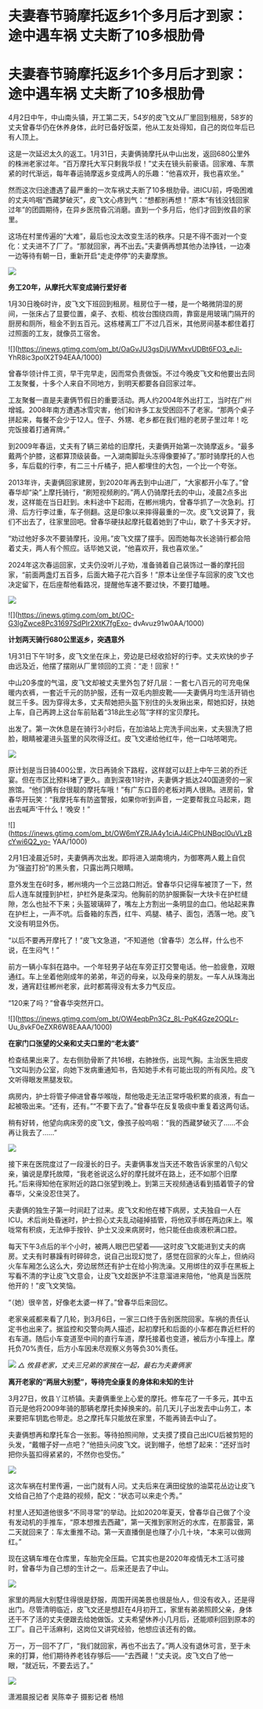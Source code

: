 # 夫妻春节骑摩托返乡1个多月后才到家：途中遇车祸 丈夫断了10多根肋骨

# 夫妻春节骑摩托返乡1个多月后才到家：途中遇车祸 丈夫断了10多根肋骨

4月2日中午，中山南头镇，开工第二天，54岁的皮飞文从厂里回到租房，58岁的丈夫曾春华仍在休养身体，此时已备好饭菜，他从工友处得知，自己的岗位年后已有人顶上。

这是一次延迟太久的返工。1月31日，夫妻俩骑摩托从中山出发，返回680公里外的株洲老家过年。“百万摩托大军只剩我华叔！”丈夫在镜头前豪语。回家难、车票紧的时代渐远，每年春运骑摩返乡变成两人的乐趣：“他喜欢开，我也喜欢坐。”

然而这次归途遭遇了最严重的一次车祸丈夫断了10多根肋骨。进ICU前，呼吸困难的丈夫呜咽“西藏梦破灭”，皮飞文心疼到气：“想都别再想！”原本“有钱没钱回家过年”的团圆期待，在异乡医院昏沉消磨。直到一个多月后，他们才回到攸县的家里。

这场在村里传遍的“大难”，最后也没太改变生活的秩序。只是不得不面对一个变化：丈夫进不了厂了。“那就回家，再不出去。”夫妻俩再想其他办法挣钱，一边凑一边等待有朝一日，重新开启“走走停停”的夫妻摩旅。

![](https://inews.gtimg.com/om_bt/Osuge6CYag9xhqtRjUpcCBAscG-3IzFU1z0MvNy5MZzFIAA/1000)

**务工20年，从摩托大军变成骑行爱好者**

1月30日晚6时许，皮飞文下班回到租房。租房位于一楼，是一个略微阴湿的房间，一张床占了显要位置，桌子、衣柜、梳妆台围绕四周，靠窗是用玻璃门隔开的厨房和厕所，租金不到五百元。这栋楼离工厂不过几百米，其他房间基本都住着打过照面的工友，就像员工宿舍。

![](https://inews.gtimg.com/om_bt/OaGvJU3gsDjUWMxvUDBt6FO3_eJi-
YhR8ic3polX2T94EAA/1000)

曾春华领计件工资，早干完早走，因而常负责做饭。不过今晚皮飞文和他要出去同工友聚餐，十多个人来自不同地方，到明天都要各自回家过年。

工友聚餐一直是夫妻俩节假日的重要活动。两人约2004年外出打工，当时在广州增城。2008年南方遭遇冰雪灾害，他们和许多工友受困回不了老家。“那两个桌子拼起来，每餐不会少于12人。侄子、外甥、老乡都在我们租的老房子里过年！吃完饭接着打通宵牌。”

到2009年春运，丈夫有了辆三弟给的旧摩托，夫妻俩开始第一次骑摩返乡。“最多戴两个护膝，这都算顶级装备。一入湖南脚趾头冻得像要掉了。”那时骑摩托的人也多，车后载的行李，有二三十斤橘子，把人都埋住的大包，一个比一个夸张。

2013年许，夫妻俩回家建房，到2020年再去到中山进厂，“大家都开小车了。”曾春华却“染”上摩托骑行，“刷短视频刷的。”两人仍骑摩托去的中山，凌晨2点多出发，这样能在当日赶到。未料途中下起雨，在郴州境内，曾春华抓了一次急刹。打滑、后方行李过重，车子侧翻。这是印象以来摔得最重的一次。皮飞文说算了，我们不出去了，往家里回吧。曾春华硬扶起摩托载着她到了中山，歇了十多天才好。

“劝过他好多次不要骑摩托，没用。”皮飞文摆了摆手。因而她每次长途骑行都会陪着丈夫，两人有个照应。话毕她又说，“他喜欢开，我也喜欢坐。”

2024年这次春运回家，丈夫仍没听儿子劝，准备骑着自己装饰过一番的摩托回家，“前面两盏灯五百多，后面大箱子花六百多！”原本让坐侄子车回家的皮飞文也决定留下，在后座帮他看路况，提醒他车速不要过快，不要打瞌睡。

![](https://inews.gtimg.com/om_bt/OPKt4LknRjoRLWwvO16NTJqvvmahyPdgbiOGlW78E1oFsAA/1000)

![](https://inews.gtimg.com/om_bt/OC-G3lgZwce8Pc31697SdPIr2XtK7fgExo-
dvAvuz91w0AA/1000)

**计划两天骑行680公里返乡，突遇意外**

1月31日下午1时多，皮飞文坐在床上，旁边是已经收拾好的行李。丈夫欢快的步子由远及近，他摆了摆刚从厂里领回的工资：“走！回家！”

中山20多度的气温，皮飞文却被丈夫里外包了好几层：一套七八百元的可充电保暖内衣裤，一套近千元的防护服，还有一双毛内胆皮靴——夫妻俩月均生活开销也就三千多。因为穿得太多，丈夫帮她把头盔下别住的头发揪出来，帮她扣好，扶她上车，自己再跨上这台车前贴着“318此生必驾”字样的宝贝摩托。

出发了。第一次休息是在骑行3小时后，在加油站上完洗手间出来，丈夫狠洗了把脸，眼睛被灌进头盔里的风吹得泛红。皮飞文递给他红牛，他一口咕哝喝完。

![](https://inews.gtimg.com/om_bt/Ob4JeBqC_PXrUOeAiroDOTSgTzr21IJcYgcgqHORuoLPIAA/1000)

原计划是当日骑400公里，次日再骑余下路程，这样就可以赶上中午三弟的乔迁宴。但在市区比预料堵了更久。直到深夜11时许，夫妻俩才抵达240国道旁的一家旅馆。“他们俩有台很靓的摩托车哦！”有广东口音的老板对两人很熟。进房前，曾春华开玩笑：“我摩托车有防盗警报，如果你听到声音，一定要帮我立马起来，跑出去喊声‘干什么！’晚安！”

![](https://inews.gtimg.com/om_bt/OW6mYZRJA4y1ciAJ4iCPhUNBqcl0uVLzBcYwi6Q2_yo-
YAA/1000)

2月1日凌晨近5时，夫妻俩再次出发。即将进入湖南境内，为御寒两人戴上自侃为“强盗打扮”的黑头套，只露出两只眼睛。

意外发生在6时多，郴州境内一个三岔路口附近。曾春华只记得车被顶了一下，然后人连车就撞到护栏，护栏外是条深沟。他胸前的防护服撕裂一大块卡在护栏缝隙，怎么也扯不下来；头盔玻璃碎了，嘴左上方割出一条明显的血口。他站起来靠在护栏上，一声不吭。后备箱的东西，红牛、鸡腿、橘子、面包，洒落一地。皮飞文没有明显外伤。

“以后不要再开摩托了！”皮飞文急道，“不知道他（曾春华）怎么样，什么也不说，在生闷气！”

前方一辆小车斜在路中。一个年轻男子站在车旁正打交警电话。他一脸疲惫，双眼通红。车上坐着他刚成年的弟弟，年迈的母亲，以及母亲的朋友。一车人从珠海出发，通宵赶往郴州老家，此时都蔫得没有太多力气反应。

“120来了吗？”曾春华突然开口。

![](https://inews.gtimg.com/om_bt/OW4eqbPn3Cz_8L-PgK4Gze2OQLr-
Uu_8vkF0eZXR6W8EAAA/1000)

**在家门口张望的父亲和丈夫口里的“老太婆”**

检查结果出来了。左右侧肋骨断了共16根，右肺挫伤，出现气胸。主治医生把皮飞文叫到办公室，向她下发病重通知书，告知她手术有可能出现的所有风险。皮飞文听得眼发黑腿发软。

病房内，护士将管子伸进曾春华喉咙，帮他吸走无法正常呼吸积累的痰液，有血一起被吸出来。“还有，还有。”“不要下去了。”曾春华在反复吸痰中重复着这两句话。

稍有好转，他望向病床旁的皮飞文，像孩子般呜咽：“我的西藏梦破灭了……不会再让我去了……”

![](https://inews.gtimg.com/om_bt/Oux1Snj3ITrQtauag3GFLvyJ0nqq1qxbkWR4wCo35u_c8AA/1000)

接下来在医院度过了一段漫长的日子。夫妻俩事发当天还不敢告诉家里的八旬父亲，骗说是摩托故障，“我老爸说这么好的摩托就坏在路上，还不如那个旧摩托。”后来得知他在家附近的路口张望到晚上。到第三天视频通话看到插着管子的曾春华，父亲没忍住哭了。

夫妻俩的独生子第一时间赶了过来。皮飞文和他在楼下病房，丈夫独自一人在ICU。术后尚处昏迷时，护士担心丈夫乱动碰掉插管，将他双手绑在两边床上。喉咙常有积痰，无法伸手按铃、护士又没来病房时，他只能任由痰液积满口腔。

每天下午3点后的半个小时，被两人眼巴巴望着——这时皮飞文能进到丈夫的病房。丈夫有时暴躁有时碎碎念，说自己出现幻觉了，感觉在回家的火车上，但纳闷火车车厢怎么这么大，旁边居然还有护士在给小狗洗澡。又用绑住的双手在黑板上写看不清的字让皮飞文意会，让皮飞文趁医护不注意溜进来陪他，“他真是当医院他开的！”皮飞文笑恼。

“（她）很辛苦，好像老太婆一样了。”曾春华后来回忆。

老家亲戚都来看了几轮，到3月6日，一家三口终于告别医院回家。车祸的责任认定书也出来了。据监控和交警向两人描述，起初摩托和后面的小车都在靠近栏杆的右车道。随后小车变道至中间的直行车道，摩托接着也变道，被后方小车撞上。摩托负70%责任，后方小车因未尽观察义务等负30%责任。

![](https://inews.gtimg.com/om_bt/OfbY2767udSIY9usg2KBUqO6G3ufNGDuHGnlVEikUVUJkAA/1000)
_△ 攸县老家，丈夫三兄弟的家挨在一起，最右为夫妻俩家_

**离开老家的“两层大别墅”，等待完全康复的身体和未知的生计**

3月27日，攸县丫江桥镇。夫妻俩重坐上心爱的摩托。修车花了一千多元，其中五百元是他将2009年骑的那辆老摩托卖掉换来的。前几天儿子出发去中山务工，本来要把车钥匙也带走。总之摩托车只能放在家里，不能再骑去中山了。

夫妻俩想再和摩托车合一张影。等待拍照间隙，丈夫摸了摸自己出ICU后被剪短的头发，“戴帽子好一点吧？”他扭头问皮飞文。说到帽子，他想了起来：“还好当时把你头盔扣得紧紧的，不然你也受伤。”

![](https://inews.gtimg.com/om_bt/Ointg_NvQPgc5FB1KmDOkUhO5g6sFntwBdnbk07Z-RmDwAA/1000)

这次车祸在村里传遍，一出门就有人问。丈夫后来在满田绽放的油菜花丛边让皮飞文给自己拍了个走路的视频，配文：“状态可以来走个秀。”

村里人还知道他很多“不同寻常”的举动。比如2020年夏天，曾春华自己做了个没有发动机的手推车，“原本想推去西藏”，第一天推到家附近的水库，在那露营，第二天就回来了：车太重推不动。第一天直播倒是也赚了小几十块，“本来可以做网红。”

现在这辆车堆在仓库里，车胎完全压扁。它其实也是2020年疫情无木工活可接时，曾春华为自己想的生计之一。后来还是去了中山。

![](https://inews.gtimg.com/om_bt/OyqUANPrqJZJtsIlQ5MKvAudWm7dmVvn6fhdKDGew4r6AAA/1000)

家里的两层大别墅住得很是舒服，周围开阔美景也很是怡人，但没有收入，还是得出门。尽管清明临近，皮飞文还是想赶在4月初开工，家里有弟弟照顾父亲，身体还干不了活的丈夫便跟去给她做饭。丈夫希望休养小几月后，还能顺利回到原本的工厂。自己干活麻利，这岗位又讲究经验，他想应该还有的做。

万一，万一回不了厂，“我们就回家，再也不出去了。”两人没有退休可言，至于未来的打算，他们期待养老钱存够后——“去西藏！”丈夫说。皮飞文白了他一眼，“就近玩，不要去远了。”

![](https://inews.gtimg.com/om_bt/OV_7CO8BuojXYRJEKulj_Nn_sTAMyWgiRMqlBUBd8GUsEAA/1000)

潇湘晨报记者 吴陈幸子 摄影记者 杨旭


